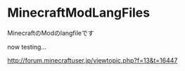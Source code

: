 MinecraftModLangFiles
=====================

MinecraftのModのlangfileです

now testing...


http://forum.minecraftuser.jp/viewtopic.php?f=13&t=16447
